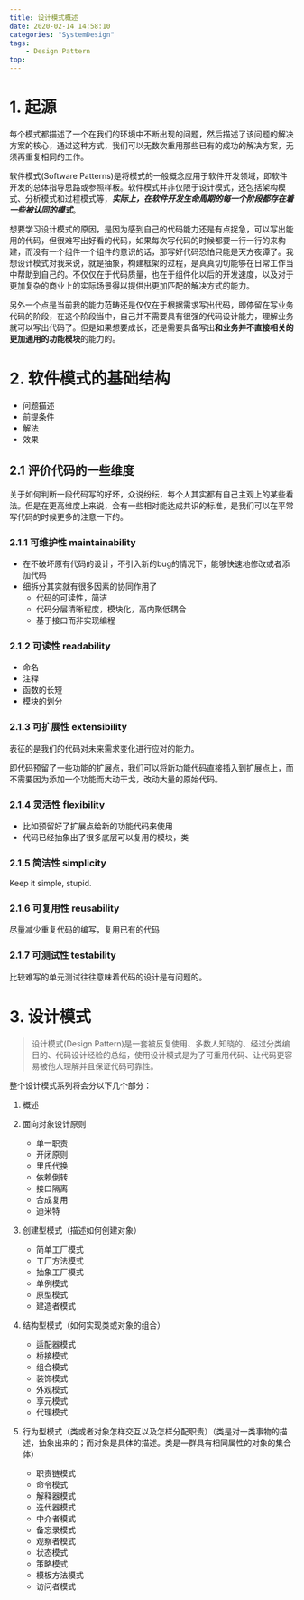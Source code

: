 ```yaml
---
title: 设计模式概述
date: 2020-02-14 14:58:10
categories: "SystemDesign"
tags:
    - Design Pattern
top:
---
```

# 1. 起源

每个模式都描述了一个在我们的环境中不断出现的问题，然后描述了该问题的解决方案的核心，通过这种方式，我们可以无数次重用那些已有的成功的解决方案，无须再重复相同的工作。

软件模式(Software Patterns)是将模式的一般概念应用于软件开发领域，即软件开发的总体指导思路或参照样板。软件模式并非仅限于设计模式，还包括架构模式、分析模式和过程模式等，***实际上，在软件开发生命周期的每一个阶段都存在着一些被认同的模式***。

想要学习设计模式的原因，是因为感到自己的代码能力还是有点捉急，可以写出能用的代码，但很难写出好看的代码，如果每次写代码的时候都要一行一行的来构建，而没有一个组件一个组件的意识的话，那写好代码恐怕只能是天方夜谭了。我想设计模式对我来说，就是抽象，构建框架的过程，是真真切切能够在日常工作当中帮助到自己的。不仅仅在于代码质量，也在于组件化以后的开发速度，以及对于更加复杂的商业上的实际场景得以提供出更加匹配的解决方式的能力。

另外一个点是当前我的能力范畴还是仅仅在于根据需求写出代码，即停留在写业务代码的阶段，在这个阶段当中，自己并不需要具有很强的代码设计能力，理解业务就可以写出代码了。但是如果想要成长，还是需要具备写出**和业务并不直接相关的更加通用的功能模块**的能力的。

# 2. 软件模式的基础结构

* 问题描述
* 前提条件
* 解法
* 效果

## 2.1 评价代码的一些维度

关于如何判断一段代码写的好坏，众说纷纭，每个人其实都有自己主观上的某些看法。但是在更高维度上来说，会有一些相对能达成共识的标准，是我们可以在平常写代码的时候更多的注意一下的。

### 2.1.1 可维护性 maintainability 

+ 在不破坏原有代码的设计，不引入新的bug的情况下，能够快速地修改或者添加代码
+ 细拆分其实就有很多因素的协同作用了
    +  代码的可读性，简洁
    +  代码分层清晰程度，模块化，高内聚低耦合
    +  基于接口而非实现编程

### 2.1.2 可读性 readability 

+ 命名
+ 注释
+ 函数的长短
+ 模块的划分

### 2.1.3 可扩展性  extensibility 

表征的是我们的代码对未来需求变化进行应对的能力。

即代码预留了一些功能的扩展点，我们可以将新功能代码直接插入到扩展点上，而不需要因为添加一个功能而大动干戈，改动大量的原始代码。

### 2.1.4 灵活性  flexibility 

+ 比如预留好了扩展点给新的功能代码来使用
+ 代码已经抽象出了很多底层可以复用的模块，类

### 2.1.5 简洁性   simplicity 

Keep it simple, stupid. 

### 2.1.6 可复用性  reusability 

尽量减少重复代码的编写，复用已有的代码

### 2.1.7 可测试性  testability 

比较难写的单元测试往往意味着代码的设计是有问题的。

# 3. 设计模式

> 设计模式(Design Pattern)是一套被反复使用、多数人知晓的、经过分类编目的、代码设计经验的总结，使用设计模式是为了可重用代码、让代码更容易被他人理解并且保证代码可靠性。


整个设计模式系列将会分以下几个部分：
1. 概述
2. 面向对象设计原则
    * 单一职责
    * 开闭原则
    * 里氏代换
    * 依赖倒转
    * 接口隔离
    * 合成复用
    * 迪米特
3. 创建型模式（描述如何创建对象）
    * 简单工厂模式
    * 工厂方法模式
    * 抽象工厂模式
    * 单例模式
    * 原型模式
    * 建造者模式
4. 结构型模式（如何实现类或对象的组合）
    * 适配器模式
    * 桥接模式
    * 组合模式
    * 装饰模式
    * 外观模式
    * 享元模式
    * 代理模式

5. 行为型模式（类或者对象怎样交互以及怎样分配职责）（类是对一类事物的描述，抽象出来的；而对象是具体的描述。类是一群具有相同属性的对象的集合体）
    * 职责链模式
    * 命令模式
    * 解释器模式
    * 迭代器模式
    * 中介者模式
    * 备忘录模式
    * 观察者模式
    * 状态模式
    * 策略模式
    * 模板方法模式
    * 访问者模式